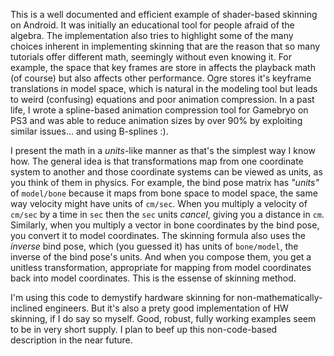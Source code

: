 This is a well documented and efficient example of shader-based skinning on Android.  It
was initially an educational tool for people afraid of the algebra.  The implementation
also tries to highlight some of the many choices inherent in implementing skinning that
are the reason that so many tutorials offer different math, seemingly without even
knowing it.  For example, the space that key frames are store in affects the playback
math (of course) but also affects other performance.  Ogre stores it's
keyframe translations in model space, which is natural in the modeling tool but leads
to weird (confusing) equations and poor animation compression.  In a past life, I wrote
a spline-based animation compression tool for Gamebryo on PS3 and was able to reduce animation
sizes by over 90% by exploiting similar issues... and using B-splines :).

I present the math in a _units_-like manner as that's the simplest way I know how.  The general
idea is that transformations map from one coordinate system to another and those coordinate
systems can be viewed as units, as you think of them in physics.  For example, the bind pose
matrix has _"units"_ of `model/bone` because it maps from bone space to model space,
the same way velocity might have units of `cm/sec`.  When you multiply a velocity of `cm/sec`
by a time in `sec` then the `sec` units _cancel_, giving you a distance in `cm`.  Similarly,
when you multiply a vector in bone coordinates by the bind pose, you convert it to model
coordinates.  The skinning formula also uses the _inverse_ bind pose, which (you guessed it)
has units of `bone/model`, the inverse of the bind pose's units.  And when you compose them,
you get a unitless transformation, appropriate for mapping from model coordinates back into
model coordinates.  This is the essense of skinning method.

I'm using this code to demystify hardware skinning for non-mathematically-inclined engineers.
But it's also a prety good implementation of HW skinning, if I do say so myself.  Good, robust,
fully working examples seem to be in very short supply.  I plan to beef up this non-code-based
description in the near future.

